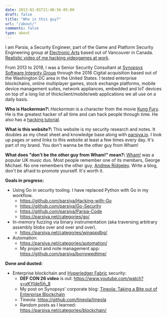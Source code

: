 ```yaml
---
date: 2013-01-01T21:40:56-05:00
draft: false
title: "Who is this guy?"
url: "/about/"
comments: false
type: about
---
```


I am Parsia, a Security Engineer, part of the Game and Platform Security
Engineering group at [Electronic Arts](https://www.ea.com/security) based out of
Vancouver in Canada.
[Realistic video of me hacking videogames at work](https://www.youtube.com/watch?v=BRWvfMLl4ho).

From 2013 to 2019, I was a Senior Security Consultant at
[Synopsys Software Integrity Group](https://www.synopsys.com/software-integrity.html)
through the 2016 Cigital acquisition based out of the Washington DC area in the
United States. I tested enterprise blockchains, online multiplayer games, stock
exchange platforms, mobile device management suites, network appliances,
embedded and IoT devices on top of a long list of thickclient/mobile/web
applications we all use on a daily basis.

**Who is Hackerman?**\\
*Hackerman* is a character from the movie
[Kung Fury](https://www.youtube.com/watch?v=bS5P_LAqiVg). He is the greatest
hacker of all time and can hack people through time. He also has a
[hacking tutorial](https://www.youtube.com/watch?v=KEkrWRHCDQU).

**What is this website?**\\
This website is my security research and notes. It doubles as my cheat sheet and
knowledge base along with [parsiya.io](http://parsiya.io). I look up pages or
send links to this website at least a few times every day. It's part of my
brand. You don't wanna be the other guy from Wham!

**What does "don't be the other guy from Wham!" mean?**\\
[Wham!](https://en.wikipedia.org/wiki/Wham!) was a popular UK music duo. Most
people remember one of its members, George Michael. No one remembers the other
guy, [Andrew Ridgeley](https://www.google.com/search?q=andrew+ridgeley). Write a
blog, don't be afraid to promote yourself. It's worth it.

**Goals in progress:**

- Using Go in security tooling. I have replaced Python with Go in my workflow.
    - https://github.com/parsiya/Hacking-with-Go
    - https://github.com/parsiya/Go-Security
    - https://github.com/parsiya/Parsia-Code
    - https://parsiya.net/categories/go/
- In-memory fuzzing via binary instrumentation (aka traversing arbitrary
  assembly blobs over and over and over).
    - https://parsiya.net/categories/winappdbg/
- Automation:
    - https://parsiya.net/categories/automation/
    - My project and note management app: https://github.com/parsiya/borrowedtime/

**Done and dusted:**

- Enterprise blockchain and [Hyperledger Fabric](https://www.hyperledger.org/projects/fabric) security:
    - **DEF CON 26 video** is out: https://www.youtube.com/watch?v=xKYIde5jh_8
    - My post on Synopsys' corporate blog: [Tineola: Taking a Bite out of Enterprise Blockchain](https://www.synopsys.com/blogs/software-security/tineola-enterprise-blockchain/ "Tineola: Taking a Bite out of Enterprise Blockchain")
    - Tineola: https://github.com/tineola/tineola
    - Random posts as I learned: https://parsiya.net/categories/blockchain/